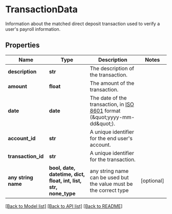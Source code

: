 # TransactionData

Information about the matched direct deposit transaction used to verify a user's payroll information.

## Properties
Name | Type | Description | Notes
------------ | ------------- | ------------- | -------------
**description** | **str** | The description of the transaction. | 
**amount** | **float** | The amount of the transaction. | 
**date** | **date** | The date of the transaction, in [ISO 8601](https://wikipedia.org/wiki/ISO_8601) format (\&quot;yyyy-mm-dd\&quot;). | 
**account_id** | **str** | A unique identifier for the end user&#39;s account. | 
**transaction_id** | **str** | A unique identifier for the transaction. | 
**any string name** | **bool, date, datetime, dict, float, int, list, str, none_type** | any string name can be used but the value must be the correct type | [optional]

[[Back to Model list]](../README.md#documentation-for-models) [[Back to API list]](../README.md#documentation-for-api-endpoints) [[Back to README]](../README.md)


